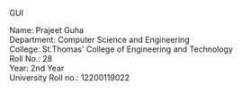 GUI

 Name: Prajeet Guha <br/>
 Department: Computer Science and Engineering <br/>
 College: St.Thomas' College of Engineering and Technology <br/>
 Roll No.: 28 <br/>
 Year: 2nd Year <br/>
 University Roll no.: 12200119022
